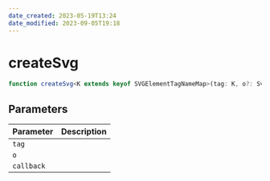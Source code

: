 ```yaml
---
date_created: 2023-05-19T13:24
date_modified: 2023-09-05T19:18
---
```

# createSvg

```ts
function createSvg<K extends keyof SVGElementTagNameMap>(tag: K, o?: SvgElementInfo | string, callback?: (el: SVGElementTagNameMap[K]) => void): SVGElementTagNameMap[K];
```

## Parameters

| Parameter | Description |
|-----------|-------------|
| `tag` | |
| `o` | |
| `callback` | |
